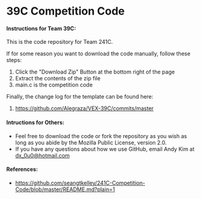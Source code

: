 # 39C Competition Code
 
#### Instructions for Team 39C:

This is the code repository for Team 241C.
 
If for some reason you want to download the code manually, follow these steps:
  1. Click the "Download Zip" Button at the bottom right of the page
  2. Extract the contents of the zip file
  3. main.c is the competition code
 
Finally, the change log for the template can be found here:
  1. https://github.com/Alegraza/VEX-39C/commits/master
 
 
#### Intructions for Others:
  * Feel free to download the code or fork the repository as you wish as long as you abide by the Mozilla Public License, version 2.0.
  * If you have any questions about how we use GitHub, email Andy Kim at dx_0u0@hotmail.com

#### References:
  * https://github.com/seangtkelley/241C-Competition-Code/blob/master/README.md?plain=1

<!-- 코멘트 by Joon -->
